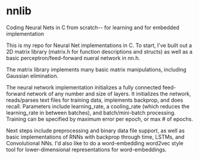 # nnlib
Coding Neural Nets in C from scratch-- for learning and for embedded implementation

This is my repo for Neural Net implementations in C.  To start, I've built out a 2D matrix library (matrix.h for function descriptions and structs) as well as a basic perceptron/feed-forward nueral network in nn.h.

The matrix library implements many basic matrix manipulations, including Gaussian elimination.

The neural network implementation initializes a fully connected feed-forward network of any number and size of layers.  It initializes the network, reads/parses text files for training data, implements backprop, and does recall.  Parameters include learning_rate, a cooling_rate (which reduces the learning_rate in between batches), and batch/mini-batch processing.  Training can be specified by maximum error per epoch, or max # of epochs.

Next steps include preprocessing and binary data file support, as well as basic implementations of RNNs with backprop through time, LSTMs, and Convolutional NNs.  I'd also like to do a word-embedding word2vec style tool for lower-dimensional representations for word-embeddings.   
